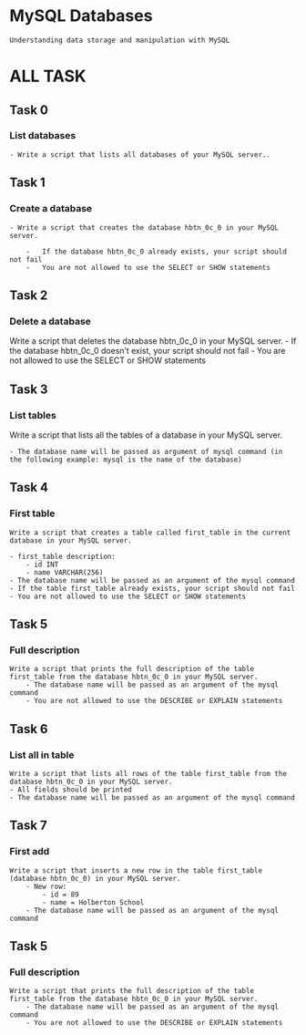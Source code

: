 # MySQL Databases
    Understanding data storage and manipulation with MySQL
# ALL TASK

## Task 0
###  List databases
    - Write a script that lists all databases of your MySQL server..

## Task 1
### Create a database
    - Write a script that creates the database hbtn_0c_0 in your MySQL server.

        -   If the database hbtn_0c_0 already exists, your script should not fail
        -   You are not allowed to use the SELECT or SHOW statements

## Task 2
###  Delete a database
   Write a script that deletes the database hbtn_0c_0 in your MySQL server.
    - If the database hbtn_0c_0 doesn’t exist, your script should not fail
    -   You are not allowed to use the SELECT or SHOW statements

## Task 3
###  List tables
Write a script that lists all the tables of a database in your MySQL server.

    - The database name will be passed as argument of mysql command (in the following example: mysql is the name of the database)
## Task 4
### First table
    Write a script that creates a table called first_table in the current database in your MySQL server.

    - first_table description:
        - id INT
        - name VARCHAR(256)
    - The database name will be passed as an argument of the mysql command
    - If the table first_table already exists, your script should not fail
    - You are not allowed to use the SELECT or SHOW statements

## Task 5
### Full description
    Write a script that prints the full description of the table first_table from the database hbtn_0c_0 in your MySQL server.
        - The database name will be passed as an argument of the mysql command
        - You are not allowed to use the DESCRIBE or EXPLAIN statements
## Task 6
### List all in table
    Write a script that lists all rows of the table first_table from the database hbtn_0c_0 in your MySQL server.
    - All fields should be printed
    - The database name will be passed as an argument of the mysql command
## Task 7
### First add
    Write a script that inserts a new row in the table first_table (database hbtn_0c_0) in your MySQL server.
        - New row:
            - id = 89
            - name = Holberton School
        - The database name will be passed as an argument of the mysql command
## Task 5
### Full description
    Write a script that prints the full description of the table first_table from the database hbtn_0c_0 in your MySQL server.
        - The database name will be passed as an argument of the mysql command
        - You are not allowed to use the DESCRIBE or EXPLAIN statements
